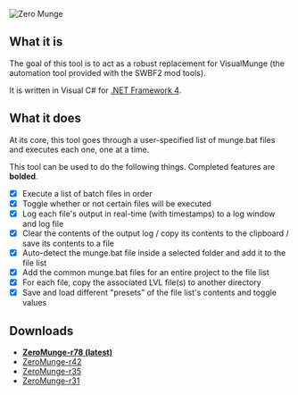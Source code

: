 ![Zero Munge](https://raw.githubusercontent.com/marth8880/SWBF2-AutomationTool/master/SWBF2-AutomationTool/Resources/app_banner.jpg)

## What it is
The goal of this tool is to act as a robust replacement for VisualMunge (the automation tool provided with the SWBF2 mod tools).  

It is written in Visual C# for [.NET Framework 4](https://www.microsoft.com/en-us/download/details.aspx?id=17718).

## What it does
At its core, this tool goes through a user-specified list of munge.bat files and executes each one, one at a time.  

This tool can be used to do the following things. Completed features are **bolded**.
- [x] Execute a list of batch files in order
- [x] Toggle whether or not certain files will be executed
- [x] Log each file's output in real-time (with timestamps) to a log window and log file
- [x] Clear the contents of the output log / copy its contents to the clipboard / save its contents to a file
- [x] Auto-detect the munge.bat file inside a selected folder and add it to the file list
- [x] Add the common munge.bat files for an entire project to the file list
- [x] For each file, copy the associated LVL file(s) to another directory
- [x] Save and load different "presets" of the file list's contents and toggle values

## Downloads
* [**ZeroMunge-r78 (latest)**](http://bit.ly/ZeroMunge-r78-DL)
* [ZeroMunge-r42](http://bit.ly/ZeroMunge-r42-DL)
* [ZeroMunge-r35](http://bit.ly/ZeroMunge-r35-DL-new)
* [ZeroMunge-r31](http://bit.ly/ZeroMunge-r31-DL)
